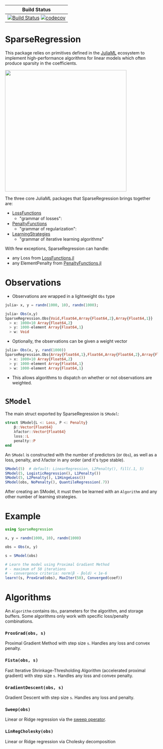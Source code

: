 | Build Status |
|:------------:|
|[![Build Status](https://travis-ci.org/joshday/SparseRegression.jl.svg?branch=master)](https://travis-ci.org/joshday/SparseRegression.jl) [![codecov](https://codecov.io/gh/joshday/SparseRegression.jl/branch/master/graph/badge.svg)](https://codecov.io/gh/joshday/SparseRegression.jl)


# SparseRegression

This package relies on primitives defined in the [JuliaML](https://github.com/JuliaML) ecosystem to implement high-performance algorithms for linear models which often produce sparsity in the coefficients.  

<img width=400 src="https://user-images.githubusercontent.com/8075494/27926282-d99e2792-6255-11e7-91ec-a4421a8bfd75.png">

The three core JuliaML packages that SparseRegression brings together are:

- [LossFunctions](https://github.com/JuliaML/LossFunctions.jl)
  - "grammar of losses": <img width=15 src="https://user-images.githubusercontent.com/8075494/27926340-148c700c-6256-11e7-8a6c-f6aa7ae796b7.png">
- [PenaltyFunctions](https://github.com/JuliaML/PenaltyFunctions.jl)
  - "grammar of regularization": <img width=12 src = "https://user-images.githubusercontent.com/8075494/27926360-2855af7c-6256-11e7-90c1-0f924d5131bf.png">
- [LearningStrategies](https://github.com/JuliaML/LearningStrategies.jl)
  - "grammar of iterative learning algorithms"

With few exceptions, SparseRegression can handle:
  - any Loss from [LossFunctions.jl](https://github.com/JuliaML/LossFunctions.jl#available-losses)
  - any ElementPenalty from [PenaltyFunctions.jl](https://github.com/JuliaML/PenaltyFunctions.jl#available-penalties)


# Observations
- Observations are wrapped in a lightweight `Obs` type
```julia
julia> x, y = randn(1000, 10), randn(1000);

julia> Obs(x,y)
SparseRegression.Obs{Void,Float64,Array{Float64,2},Array{Float64,1}}
  > x: 1000×10 Array{Float64,2}
  > y: 1000-element Array{Float64,1}
  > w: Void
```
- Optionally, the observations can be given a weight vector
```julia
julia> Obs(x, y, rand(1000))
SparseRegression.Obs{Array{Float64,1},Float64,Array{Float64,2},Array{Float64,1}}
  > x: 1000×10 Array{Float64,2}
  > y: 1000-element Array{Float64,1}
  > w: 1000-element Array{Float64,1}
```
- This allows algorithms to dispatch on whether or not observations are weighted.

# `SModel`
The main struct exported by SparseRegression is `SModel`:

```julia
struct SModel{L <: Loss, P <: Penalty}
    β::Vector{Float64}
    λfactor::Vector{Float64}
    loss::L
    penalty::P
end
```
An `SModel` is constructed with the number of predictors (or `Obs`), as well as a loss, penalty, and λfactor in any order (and it's type stable).
```julia
SModel(5)  # default: LinearRegression, L2Penalty(), fill(.1, 5)
SModel(5, LogisticRegression(), L1Penalty())
SModel(5, L2Penalty(), L1HingeLoss())
SModel(obs, NoPenalty(), QuantileRegression(.7))
```

After creating an SModel, it must then be learned with an `Algorithm` and any other number of learning strategies.

# Example
```julia
using SparseRegression

x, y = randn(1000, 10), randn(1000)

obs = Obs(x, y)

s = SModel(obs)

# Learn the model using Proximal Gradient Method
# - maximum of 50 iterations
# - convergence criteria: norm(β - βold) < 1e-6
learn!(s, ProxGrad(obs), MaxIter(50), Converged(coef))
```



# Algorithms

An `Algorithm` contains `Obs`, parameters for the algorithm, and storage buffers.  Some algorithms only work with specific loss/penalty combinations.

### `ProxGrad(obs, s)`
Proximal Gradient Method with step size `s`.  Handles any loss and convex penalty.

### `Fista(obs, s)`
Fast Iterative Shrinkage-Thresholding Algorithm (accelerated proximal gradient) with step size `s`.  Handles any loss and convex penalty.

### `GradientDescent(obs, s)`
Gradient Descent with step size `s`.  Handles any loss and penalty.

### `Sweep(obs)`
Linear or Ridge regression via the [sweep operator](https://github.com/joshday/SweepOperator.jl).

### `LinRegCholesky(obs)`
Linear or Ridge regression via Cholesky decomposition
